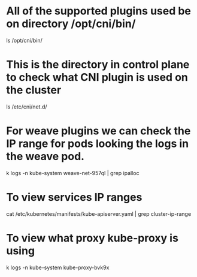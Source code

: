 # All of the supported plugins used be on directory /opt/cni/bin/

ls /opt/cni/bin/

# This is the directory in control plane to check what CNI plugin is used on the cluster

ls /etc/cni/net.d/

# For weave plugins we can check the IP range for pods looking the logs in the weave pod.

k logs -n kube-system weave-net-957ql | grep ipalloc

# To view services IP ranges 

cat /etc/kubernetes/manifests/kube-apiserver.yaml   | grep cluster-ip-range

# To view what proxy kube-proxy is using

k logs -n kube-system kube-proxy-bvk9x
